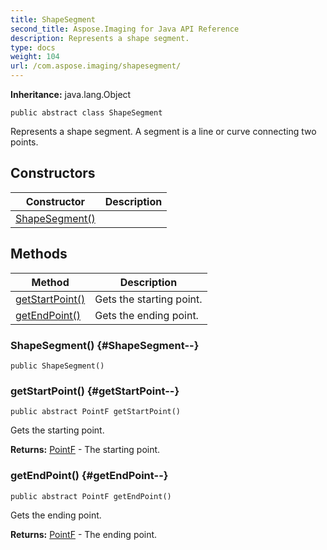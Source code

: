 ```yaml
---
title: ShapeSegment
second_title: Aspose.Imaging for Java API Reference
description: Represents a shape segment.
type: docs
weight: 104
url: /com.aspose.imaging/shapesegment/
---
```

**Inheritance:**
java.lang.Object
```
public abstract class ShapeSegment
```

Represents a shape segment. A segment is a line or curve connecting two points.
## Constructors

| Constructor | Description |
| --- | --- |
| [ShapeSegment()](#ShapeSegment--) |  |
## Methods

| Method | Description |
| --- | --- |
| [getStartPoint()](#getStartPoint--) | Gets the starting point. |
| [getEndPoint()](#getEndPoint--) | Gets the ending point. |
### ShapeSegment() {#ShapeSegment--}
```
public ShapeSegment()
```


### getStartPoint() {#getStartPoint--}
```
public abstract PointF getStartPoint()
```


Gets the starting point.

**Returns:**
[PointF](../../com.aspose.imaging/pointf) - The starting point.
### getEndPoint() {#getEndPoint--}
```
public abstract PointF getEndPoint()
```


Gets the ending point.

**Returns:**
[PointF](../../com.aspose.imaging/pointf) - The ending point.
